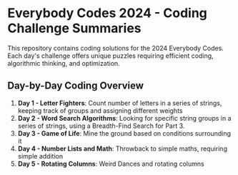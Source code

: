 # Everybody Codes 2024 - Coding Challenge Summaries

This repository contains coding solutions for the 2024 Everybody Codes. Each day's challenge offers unique puzzles requiring efficient coding, algorithmic thinking, and optimization.

## Day-by-Day Coding Overview

1. **Day 1 - Letter Fighters**: Count number of letters in a series of strings, keeping track of groups and assigning different weights
2. **Day 2 - Word Search Algorithms**: Looking for specific string groups in a series of strings, using a Breadth-Find Search for Part 3.
3. **Day 3 - Game of Life**: Mine the ground based on  conditions surrounding it
4. **Day 4 - Number Lists and Math**: Throwback to simple maths, requiring simple addition
5. **Day 5 - Rotating Columns**: Weird Dances and rotating columns